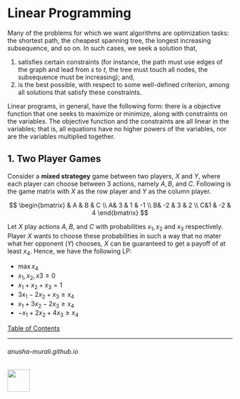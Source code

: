 # Linear Programming


Many of the problems for which we want algorithms are optimization tasks: the shortest path, the cheapest spanning tree, the longest increasing subsequence, and so on. In such cases, we seek a solution that,
  1. satisfies certain constraints (for instance, the path must use edges of the graph and lead from $s$ to $t$, the tree must touch all nodes, the subsequence must be increasing); and,
  2. is the best possible, with respect to some well-defined criterion, among all solutions that satisfy these constraints.


Linear programs, in general, have the following form: there is a objective function that one seeks to maximize or minimize, along with constraints on the variables. The objective function and the constraints are all linear in the variables; that is, all equations have no higher powers of the variables, nor are the variables multiplied together.

## 1. Two Player Games

Consider a **mixed strategey** game between two players, $X$ and $Y$, where each player can choose between 3 actions, namely $A, B,$ and $C$. Following is the game matrix with $X$ as the row player and $Y$ as the column player.

$$
\begin{bmatrix}
 & A & B & C \\
A& 3 & 1 & -1 \\
B& -2 & 3 & 2 \\
C&1 & -2 & 4 
\end{bmatrix}
$$

Let $X$ play actions $A, B,$ and $C$ with probabilities $x_1, x_2$ and $x_3$ respectively. Player $X$ wants to choose these probabilities in such a way that no mater what her opponent ($Y$) chooses, $X$ can be guaranteed to get a payoff of at least $x_4$. Hence, we have the following LP:
- $\max x_4$
- $x_1, x_2, x3 \geq 0$
- $x_1 + x_2 + x_3 = 1$
- $3x_1 - 2x_2 + x_3 \geq x_4$
- $x_1 + 3x_2 - 2x_3 \geq x_4$
- $-x_1 + 2x_2 + 4x_3 \geq x_4$



[Table of Contents](./index.md)

* * *
###### anusha-murali.github.io

<img src="https://github.com/anusha-murali/anusha-murali.github.io/assets/111596338/639243aa-2857-4595-a65a-7852762bb002" width="50" height="50"/>

